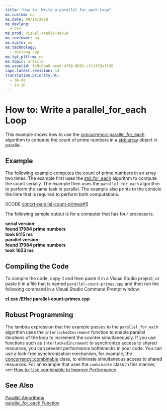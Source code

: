 ```yaml
---
title: "How to: Write a parallel_for_each Loop"
ms.custom: na
ms.date: 09/19/2016
ms.devlang: 
  - C++
ms.prod: visual-studio-dev14
ms.reviewer: na
ms.suite: na
ms.technology: 
  - devlang-cpp
ms.tgt_pltfrm: na
ms.topic: article
ms.assetid: fa9c0ba6-ace0-4f88-8681-c7c1f52aff20
caps.latest.revision: 14
translation.priority.ht: 
  - de-de
  - ja-jp
---
```

# How to: Write a parallel_for_each Loop
This example shows how to use the [concurrency::parallel_for_each](../vs140/parallel_for_each-Function.md) algorithm to compute the count of prime numbers in a [std::array](../vs140/array-Class--STL-.md) object in parallel.  
  
## Example  
 The following example computes the count of prime numbers in an array two times. The example first uses the [std::for_each](../vs140/for_each.md) algorithm to compute the count serially. The example then uses the `parallel_for_each` algorithm to perform the same task in parallel. The example also prints to the console the time that is required to perform both computations.  
  
 [!CODE [concrt-parallel-count-primes#1](../CodeSnippet/VS_Snippets_ConcRT/concrt-parallel-count-primes#1)]  
  
 The following sample output is for a computer that has four processors.  
  
 **serial version:**  
**found 17984 prime numbers**  
**took 6115 ms**  
**parallel version:**  
**found 17984 prime numbers**  
**took 1653 ms**   
## Compiling the Code  
 To compile the code, copy it and then paste it in a Visual Studio project, or paste it in a file that is named `parallel-count-primes.cpp` and then run the following command in a Visual Studio Command Prompt window.  
  
 **cl.exe /EHsc parallel-count-primes.cpp**  
  
## Robust Programming  
 The lambda expression that the example passes to the `parallel_for_each` algorithm uses the `InterlockedIncrement` function to enable parallel iterations of the loop to increment the counter simultaneously. If you use functions such as `InterlockedIncrement` to synchronize access to shared resources, you can present performance bottlenecks in your code. You can use a lock-free synchronization mechanism, for example, the [concurrency::combinable](../vs140/combinable-Class.md) class, to eliminate simultaneous access to shared resources. For an example that uses the `combinable` class in this manner, see [How to: Use combinable to Improve Performance](../vs140/How-to--Use-combinable-to-Improve-Performance.md).  
  
## See Also  
 [Parallel Algorithms](../vs140/Parallel-Algorithms.md)   
 [parallel_for_each Function](../vs140/parallel_for_each-Function.md)